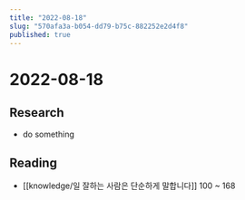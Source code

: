 ```yaml
---
title: "2022-08-18"
slug: "570afa3a-b054-dd79-b75c-882252e2d4f8"
published: true
---
```


# 2022-08-18

## Research

- do something

## Reading

- [[knowledge/일 잘하는 사람은 단순하게 말합니다]] 100 ~ 168